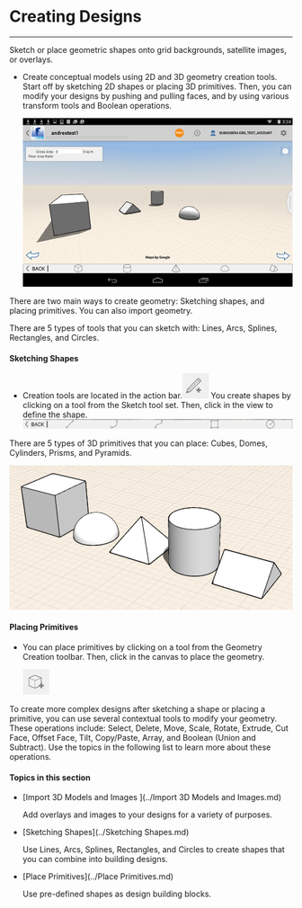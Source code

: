 # Creating Designs

----

Sketch or place geometric shapes onto grid backgrounds, satellite images, or overlays.
 
* Create conceptual models using 2D and 3D geometry creation tools. Start off by sketching 2D shapes or placing 3D primitives. Then, you can modify your designs by pushing and pulling faces, and by using various transform tools and Boolean operations. 
    
    ![](Images/GUID-9ECE5E21-CE80-4E59-906B-227B82516420-low.png)

There are two main ways to create geometry: Sketching shapes, and placing primitives. You can also import geometry.

There are 5 types of tools that you can sketch with: Lines, Arcs, Splines, Rectangles, and Circles.

#### Sketching Shapes

* Creation tools are located in the action bar.![](Images/GUID-2169442F-2209-4360-9D74-5A45A0260914-low.png) You create shapes by clicking on a tool from the Sketch tool set. Then, click in the view to define the shape.![](Images/GUID-A3EAB6DF-C3B7-4427-96C2-6D8844A568E1-low.png)

There are 5 types of 3D primitives that you can place: Cubes, Domes, Cylinders, Prisms, and Pyramids.

![](Images/GUID-D7198AD2-9AC0-49EE-B6D7-3A467D0DCF68-low.png)

#### Placing Primitives

* You can place primitives by clicking on a tool from the Geometry Creation toolbar. Then, click in the canvas to place the geometry. 
    
    ![](Images/GUID-9E290793-7F4C-441F-9C70-C6D928173D08-low.png)

To create more complex designs after sketching a shape or placing a primitive, you can use several contextual tools to modify your geometry. These operations include: Select, Delete, Move, Scale, Rotate, Extrude, Cut Face, Offset Face, Tilt, Copy/Paste, Array, and Boolean (Union and Subtract). Use the topics in the following list to learn more about these operations.

  

#### Topics in this section

* [Import 3D Models and Images ](../Import 3D Models and Images.md)
    
    Add overlays and images to your designs for a variety of purposes.
* [Sketching Shapes](../Sketching Shapes.md)
    
    Use Lines, Arcs, Splines, Rectangles, and Circles to create shapes that you can combine into building designs.
* [Place Primitives](../Place Primitives.md)
    
    Use pre-defined shapes as design building blocks.

